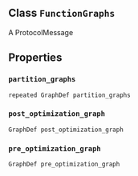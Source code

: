 

## Class  `FunctionGraphs` 
A ProtocolMessage

## Properties


###  `partition_graphs` 
 `repeated GraphDef partition_graphs` 

###  `post_optimization_graph` 
 `GraphDef post_optimization_graph` 

###  `pre_optimization_graph` 
 `GraphDef pre_optimization_graph` 

